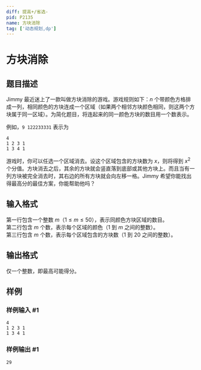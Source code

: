 ```yaml
---
diff: 提高+/省选-
pid: P2135
name: 方块消除
tag: ['动态规划,dp']
---
```

# 方块消除
## 题目描述

Jimmy 最近迷上了一款叫做方块消除的游戏。游戏规则如下：$n$ 个带颜色方格排成一列，相同颜色的方块连成一个区域（如果两个相邻方块颜色相同，则这两个方块属于同一区域）。为简化题目，将连起来的同一颜色方块的数目用一个数表示。

例如，`9 122233331` 表示为

```plain
4
1 2 3 1
1 3 4 1
```

游戏时，你可以任选一个区域消去。设这个区域包含的方块数为 $x$，则将得到 $x^2$ 个分值。方块消去之后，其余的方块就会竖直落到底部或其他方块上。而且当有一列方块被完全消去时，其右边的所有方块就会向左移一格。Jimmy 希望你能找出得最高分的最佳方案，你能帮助他吗？

## 输入格式

第一行包含一个整数 $m$（$1 \le m \le 50$），表示同颜色方块区域的数目。  
第二行包含 $m$ 个数，表示每个区域的颜色（$1$ 到 $m$ 之间的整数）。  
第三行包含 $m$ 个数，表示每个区域包含的方块数（$1$ 到 $20$ 之间的整数）。
## 输出格式

仅一个整数，即最高可能得分。

## 样例

### 样例输入 #1
```
4
1 2 3 1
1 3 4 1

```
### 样例输出 #1
```
29

```
